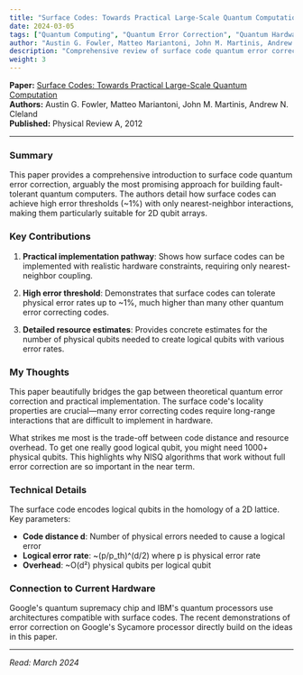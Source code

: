 ```yaml
---
title: "Surface Codes: Towards Practical Large-Scale Quantum Computation"
date: 2024-03-05
tags: ["Quantum Computing", "Quantum Error Correction", "Quantum Hardware"]
author: "Austin G. Fowler, Matteo Mariantoni, John M. Martinis, Andrew N. Cleland"
description: "Comprehensive review of surface code quantum error correction and its path to scalable quantum computing"
weight: 3
---
```


**Paper:** [Surface Codes: Towards Practical Large-Scale Quantum Computation](https://arxiv.org/abs/1208.0928)  
**Authors:** Austin G. Fowler, Matteo Mariantoni, John M. Martinis, Andrew N. Cleland  
**Published:** Physical Review A, 2012

---

### Summary

This paper provides a comprehensive introduction to surface code quantum error correction, arguably the most promising approach for building fault-tolerant quantum computers. The authors detail how surface codes can achieve high error thresholds (~1%) with only nearest-neighbor interactions, making them particularly suitable for 2D qubit arrays.

### Key Contributions

1. **Practical implementation pathway**: Shows how surface codes can be implemented with realistic hardware constraints, requiring only nearest-neighbor coupling.

2. **High error threshold**: Demonstrates that surface codes can tolerate physical error rates up to ~1%, much higher than many other quantum error correcting codes.

3. **Detailed resource estimates**: Provides concrete estimates for the number of physical qubits needed to create logical qubits with various error rates.

### My Thoughts

This paper beautifully bridges the gap between theoretical quantum error correction and practical implementation. The surface code's locality properties are crucial—many error correcting codes require long-range interactions that are difficult to implement in hardware.

What strikes me most is the trade-off between code distance and resource overhead. To get one really good logical qubit, you might need 1000+ physical qubits. This highlights why NISQ algorithms that work without full error correction are so important in the near term.

### Technical Details

The surface code encodes logical qubits in the homology of a 2D lattice. Key parameters:
- **Code distance d**: Number of physical errors needed to cause a logical error
- **Logical error rate**: ~(p/p_th)^(d/2) where p is physical error rate
- **Overhead**: ~O(d²) physical qubits per logical qubit

### Connection to Current Hardware

Google's quantum supremacy chip and IBM's quantum processors use architectures compatible with surface codes. The recent demonstrations of error correction on Google's Sycamore processor directly build on the ideas in this paper.

---

*Read: March 2024*
